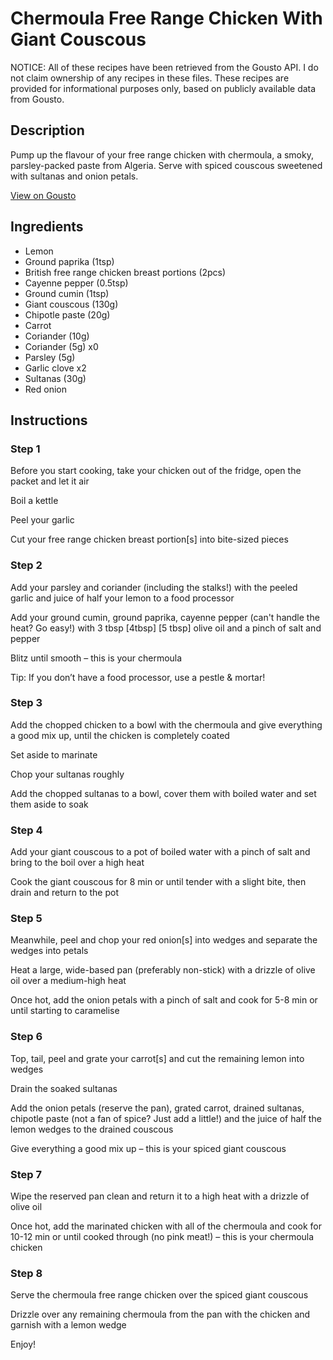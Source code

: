 # Chermoula Free Range Chicken With Giant Couscous

NOTICE: All of these recipes have been retrieved from the Gousto API. I do not claim ownership of any recipes in these files. These recipes are provided for informational purposes only, based on publicly available data from Gousto.

## Description

Pump up the flavour of your free range chicken with chermoula, a smoky, parsley-packed paste from Algeria. Serve with spiced couscous sweetened with sultanas and onion petals.

[View on Gousto](https://www.gousto.co.uk/recipes/cookbook/chermoula-free-range-chicken-with-spiced-giant-couscous)

## Ingredients

- Lemon
- Ground paprika (1tsp)
- British free range chicken breast portions (2pcs)
- Cayenne pepper (0.5tsp)
- Ground cumin (1tsp)
- Giant couscous (130g)
- Chipotle paste (20g)
- Carrot
- Coriander (10g)
- Coriander (5g) x0
- Parsley (5g)
- Garlic clove x2
- Sultanas (30g)
- Red onion

## Instructions


### Step 1

Before you start cooking, take your chicken out of the fridge, open the packet and let it air

Boil a kettle

Peel your garlic

Cut your free range chicken breast portion[s] into bite-sized pieces


### Step 2

Add your parsley and coriander (including the stalks!) with the peeled garlic and juice of half your lemon to a food processor

Add your ground cumin, ground paprika, cayenne pepper (can't handle the heat? Go easy!) with 3  tbsp <span class="text-purple">[4tbsp] </span><span class="text-danger">[5 tbsp]</span> olive oil and a pinch of salt and pepper

Blitz until smooth – this is your chermoula

Tip: If you don’t have a food processor, use a pestle & mortar!


### Step 3

Add the chopped chicken to a bowl with the chermoula and give everything a good mix up, until the chicken is completely coated

Set aside to marinate

Chop your sultanas roughly

Add the chopped sultanas to a bowl, cover them with boiled water and set them aside to soak


### Step 4

Add your giant couscous to a pot of boiled water with a pinch of salt and bring to the boil over a high heat

Cook the giant couscous for 8 min or until tender with a slight bite, then drain and return to the pot


### Step 5

Meanwhile, peel and chop your red onion[s] into wedges and separate the wedges into petals

Heat a large, wide-based pan (preferably non-stick) with a drizzle of olive oil over a medium-high heat

Once hot, add the onion petals with a pinch of salt and cook for 5-8 min or until starting to caramelise


### Step 6

Top, tail, peel and grate your carrot[s] and cut the remaining lemon into wedges

Drain the soaked sultanas

Add the onion petals (reserve the pan), grated carrot, drained sultanas, chipotle paste (not a fan of spice? Just add a little!) and the juice of half the lemon wedges to the drained couscous

Give everything a good mix up – this is your spiced giant couscous


### Step 7

Wipe the reserved pan clean and return it to a high heat with a drizzle of olive oil

Once hot, add the marinated chicken with all of the chermoula and cook for 10-12 min or until cooked through (no pink meat!) – this is your chermoula chicken

### Step 8

Serve the chermoula free range chicken over the spiced giant couscous

Drizzle over any remaining chermoula from the pan with the chicken and garnish with a lemon wedge

Enjoy!

